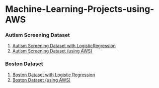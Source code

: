 # Machine-Learning-Projects-using-AWS

### Autism Screening Dataset
1. [Autism Screening Dataset with LogisticRegression](https://github.com/blessinvarkey/ml-aws-projects/blob/master/autism_screening/autism-screening-project.ipynb)
2. [Autism Screening Dataset (using AWS)](https://github.com/blessinvarkey/ml-aws-projects/blob/master/autism_screening/autism-screening-project.ipynb)


### Boston Dataset
1. [Boston Dataset with Logistic Regression](https://github.com/blessinvarkey/ml-aws-projects/blob/master/boston_housing/Boston_Dataset.ipynb) 
2. [Boston Dataset (using AWS)](https://github.com/blessinvarkey/ml-aws-projects/blob/master/boston_housing/Boston_Dataset.ipynb) 



